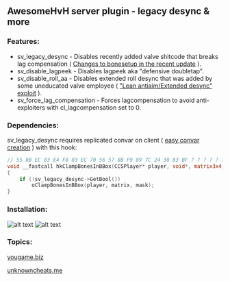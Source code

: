 ## AwesomeHvH server plugin - legacy desync &amp; more

### Features:
- sv_legacy_desync - Disables recently added valve shitcode that breaks lag compensation ( [Changes to bonesetup in the recent update](https://www.unknowncheats.me/forum/counterstrike-global-offensive/471626-changes-bonesetup-recent-update.html#post3256352) ).
- sv_disable_lagpeek - Disables lagpeek aka "defensive doubletap".
- sv_disable_roll_aa - Disables extended roll desync that was added by some uneducated valve employee ( ["Lean antiaim/Extended desync" exploit](https://www.unknowncheats.me/forum/counterstrike-global-offensive/483295-lean-antiaim-extended-desync-exploit.html) ).
- sv_force_lag_compensation - Forces lagcompensation to avoid anti-exploiters with cl_lagcompensation set to 0.

### Dependencies:
sv_legacy_desync requires replicated convar on client ( [easy convar creation](https://www.unknowncheats.me/forum/counterstrike-global-offensive/317654-easy-convar-creation.html) ) with this hook:
```cpp
// 55 8B EC 83 E4 F8 83 EC 70 56 57 8B F9 89 7C 24 38 83 BF ? ? ? ? ? 75
void __fastcall hkClampBonesInBBox(CCSPlayer* player, void*, matrix3x4_t* matrix, int mask)
{
    if (!sv_legacy_desync->GetBool())
        oClampBonesInBBox(player, matrix, mask);
}
```

### Installation:
  ![alt text](https://i.imgur.com/PU7IeIe.png)
  ![alt text](https://i.imgur.com/SA1U2xp.png)

### Topics:
[yougame.biz](https://yougame.biz/threads/241340/)

[unknowncheats.me](https://www.unknowncheats.me/forum/counterstrike-global-offensive/487084-awesomehvh-server-plugin-legacy-desync.html)
